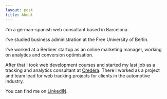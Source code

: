 ```yaml
---
layout: post
title: About
---
```

I'm a german-spanish web consultant based in Barcelona.

I've studied business administration at the Free University of Berlin.

I've worked at a Berliner startup as an online marketing manager, working on analytics and conversion optimisation.

After that I took web development courses and started my last job as a tracking and analytics consultant at [Credera](https://www.credera.com). There I worked as a project and team lead for web tracking projects for clients in the automotive industry.

You can find me on [LinkedIN](https://de.linkedin.com/in/jan-balanya-scholl).